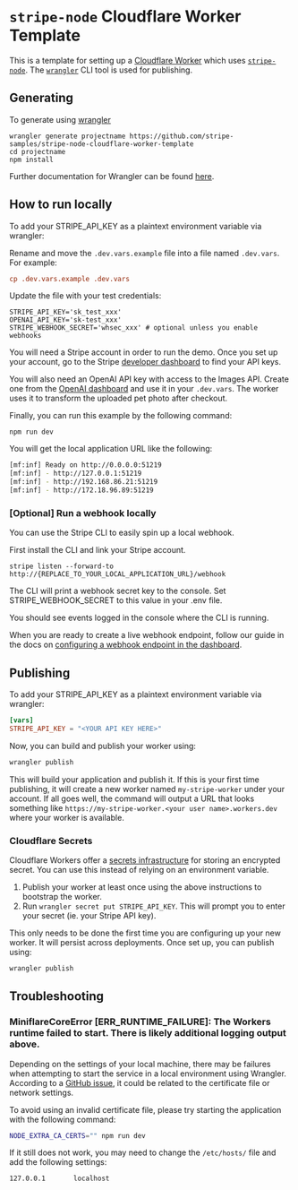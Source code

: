 # `stripe-node` Cloudflare Worker Template
This is a template for setting up a [Cloudflare Worker](https://workers.cloudflare.com/) which uses [`stripe-node`](https://github.com/stripe/stripe-node). The [`wrangler`](https://developers.cloudflare.com/workers/cli-wrangler) CLI tool is used for publishing.

## Generating

To generate using [wrangler](https://github.com/cloudflare/wrangler2)

```
wrangler generate projectname https://github.com/stripe-samples/stripe-node-cloudflare-worker-template
cd projectname
npm install
```

Further documentation for Wrangler can be found [here](https://developers.cloudflare.com/workers/tooling/wrangler).

## How to run locally

To add your STRIPE_API_KEY as a plaintext environment variable via wrangler:

Rename and move the `.dev.vars.example` file into a file named `.dev.vars`. For example:

```toml
cp .dev.vars.example .dev.vars
```

Update the file with your test credentials:

```
STRIPE_API_KEY='sk_test_xxx'
OPENAI_API_KEY='sk-test_xxx'
STRIPE_WEBHOOK_SECRET='whsec_xxx' # optional unless you enable webhooks
```

You will need a Stripe account in order to run the demo. Once you set up your account, go to the Stripe [developer dashboard](https://stripe.com/docs/development#api-keys) to find your API keys.

You will also need an OpenAI API key with access to the Images API. Create one from the [OpenAI dashboard](https://platform.openai.com/api-keys) and use it in your `.dev.vars`. The worker uses it to transform the uploaded pet photo after checkout.

Finally, you can run this example by the following command:

```
npm run dev
```

You will get the local application URL like the following:

```bash
[mf:inf] Ready on http://0.0.0.0:51219 
[mf:inf] - http://127.0.0.1:51219
[mf:inf] - http://192.168.86.21:51219
[mf:inf] - http://172.18.96.89:51219
```

### [Optional] Run a webhook locally

You can use the Stripe CLI to easily spin up a local webhook.

First install the CLI and link your Stripe account.

```
stripe listen --forward-to http://{REPLACE_TO_YOUR_LOCAL_APPLICATION_URL}/webhook
```

The CLI will print a webhook secret key to the console. Set STRIPE_WEBHOOK_SECRET to this value in your .env file.

You should see events logged in the console where the CLI is running.

When you are ready to create a live webhook endpoint, follow our guide in the docs on [configuring a webhook endpoint in the dashboard](https://stripe.com/docs/webhooks/setup#configure-webhook-settings).

## Publishing

To add your STRIPE_API_KEY as a plaintext environment variable via wrangler:

```toml
[vars]
STRIPE_API_KEY = "<YOUR API KEY HERE>"
```

Now, you can build and publish your worker using:

```bash
wrangler publish
```

This will build your application and publish it. If this is your first time publishing, it will create a new worker named `my-stripe-worker` under your account. If all goes well, the command will output a URL that looks something like `https://my-stripe-worker.<your user name>.workers.dev` where your worker is available.

### Cloudflare Secrets

Cloudflare Workers offer a [secrets infrastructure](https://developers.cloudflare.com/workers/platform/environment-variables#add-secrets-to-your-project) for storing an encrypted secret. You can use this instead of relying on an environment variable.

1. Publish your worker at least once using the above instructions to bootstrap the worker.
2. Run `wrangler secret put STRIPE_API_KEY`. This will prompt you to enter your secret (ie. your Stripe API key). 

This only needs to be done the first time you are configuring up your new worker. It will persist across deployments. Once set up, you can publish using:

```bash
wrangler publish
```

## Troubleshooting

### **MiniflareCoreError [ERR_RUNTIME_FAILURE]: The Workers runtime failed to start. There is likely additional logging output above.**

Depending on the settings of your local machine, there may be failures when attempting to start the service in a local environment using Wrangler. According to a [GitHub issue](https://github.com/cloudflare/workers-sdk/issues/4709#issuecomment-1988694586), it could be related to the certificate file or network settings.

To avoid using an invalid certificate file, please try starting the application with the following command:

```bash
NODE_EXTRA_CA_CERTS="" npm run dev
```

If it still does not work, you may need to change the `/etc/hosts/` file and add the following settings:

```
127.0.0.1       localhost
```
